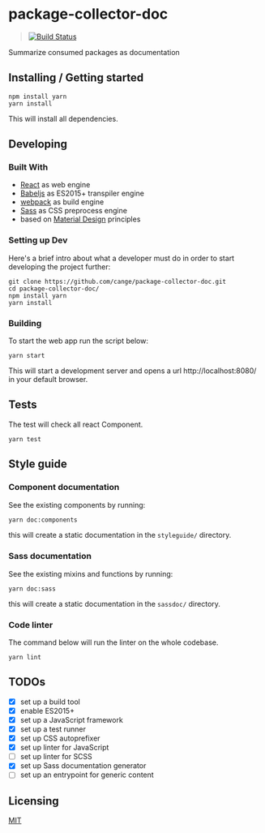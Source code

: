 # package-collector-doc

> [![Build Status](https://travis-ci.org/cange/package-collector-doc.svg?branch=master)](https://travis-ci.org/cange/package-collector-doc)

Summarize consumed packages as documentation

## Installing / Getting started

```shell
npm install yarn
yarn install
```

This will install all dependencies.

## Developing

### Built With

* [React](https://reactjs.org) as web engine
* [Babeljs](http://babeljs.io) as ES2015+ transpiler engine
* [webpack](http://webpack.js.org) as build engine
* [Sass](http://sass-lang.com) as CSS preprocess engine
* based on [Material Design](https://material.io/guidelines) principles

### Setting up Dev

Here's a brief intro about what a developer must do in order to start developing
the project further:

```shell
git clone https://github.com/cange/package-collector-doc.git
cd package-collector-doc/
npm install yarn
yarn install
```

### Building

To start the web app run the script below:

```shell
yarn start
```

This will start a development server and opens a url http://localhost:8080/ in your default browser.

## Tests

The test will check all react Component.

```shell
yarn test
```

## Style guide

### Component documentation

See the existing components by running:
```sh
yarn doc:components
```
this will create a static documentation in the `styleguide/` directory.

### Sass documentation

See the existing mixins and functions by running:
```shell
yarn doc:sass
```
this will create a static documentation in the `sassdoc/` directory.

### Code linter

The command below will run the linter on the whole codebase.

```shell
yarn lint
```

## TODOs

* [x] set up a build tool
* [x] enable ES2015+
* [x] set up a JavaScript framework
* [x] set up a test runner
* [x] set up CSS autoprefixer
* [x] set up linter for JavaScript
* [ ] set up linter for SCSS
* [x] set up Sass documentation generator
* [ ] set up an entrypoint for generic content

## Licensing

[MIT](./LICENSE)
